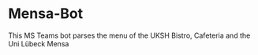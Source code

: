 # Mensa-Bot
This MS Teams bot parses the menu of the UKSH Bistro, Cafeteria and the Uni Lübeck Mensa

